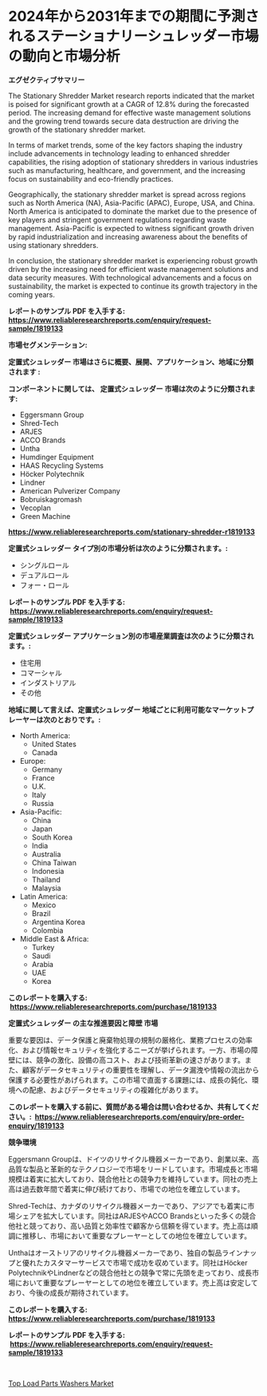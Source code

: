 <p><h1>2024年から2031年までの期間に予測されるステーショナリーシュレッダー市場の動向と市場分析</h1></p><p><strong>エグゼクティブサマリー</strong></p>
<p><p>The Stationary Shredder Market research reports indicated that the market is poised for significant growth at a CAGR of 12.8% during the forecasted period. The increasing demand for effective waste management solutions and the growing trend towards secure data destruction are driving the growth of the stationary shredder market.</p><p>In terms of market trends, some of the key factors shaping the industry include advancements in technology leading to enhanced shredder capabilities, the rising adoption of stationary shredders in various industries such as manufacturing, healthcare, and government, and the increasing focus on sustainability and eco-friendly practices.</p><p>Geographically, the stationary shredder market is spread across regions such as North America (NA), Asia-Pacific (APAC), Europe, USA, and China. North America is anticipated to dominate the market due to the presence of key players and stringent government regulations regarding waste management. Asia-Pacific is expected to witness significant growth driven by rapid industrialization and increasing awareness about the benefits of using stationary shredders.</p><p>In conclusion, the stationary shredder market is experiencing robust growth driven by the increasing need for efficient waste management solutions and data security measures. With technological advancements and a focus on sustainability, the market is expected to continue its growth trajectory in the coming years.</p></p>
<p><strong>レポートのサンプル PDF を入手する: <a href="https://www.reliableresearchreports.com/enquiry/request-sample/1819133">https://www.reliableresearchreports.com/enquiry/request-sample/1819133</a></strong></p>
<p><strong>市場セグメンテーション:</strong></p>
<p><strong> 定置式シュレッダー 市場はさらに概要、展開、アプリケーション、地域に分類されます :</strong></p>
<p><strong>コンポーネントに関しては、 定置式シュレッダー 市場は次のように分類されます: &nbsp;</strong></p>
<p><ul><li>Eggersmann Group</li><li>Shred-Tech</li><li>ARJES</li><li>ACCO Brands</li><li>Untha</li><li>Humdinger Equipment</li><li>HAAS Recycling Systems</li><li>Höcker Polytechnik</li><li>Lindner</li><li>American Pulverizer Company</li><li>Bobruiskagromash</li><li>Vecoplan</li><li>Green Machine</li></ul></p>
<p><strong><a href="https://www.reliableresearchreports.com/stationary-shredder-r1819133">https://www.reliableresearchreports.com/stationary-shredder-r1819133</a></strong></p>
<p><strong> 定置式シュレッダー タイプ別の市場分析は次のように分類されます。:</strong></p>
<p><ul><li>シングルロール</li><li>デュアルロール</li><li>フォー・ロール</li></ul></p>
<p><strong>レポートのサンプル PDF を入手する: &nbsp;<a href="https://www.reliableresearchreports.com/enquiry/request-sample/1819133">https://www.reliableresearchreports.com/enquiry/request-sample/1819133</a></strong></p>
<p><strong> 定置式シュレッダー アプリケーション別の市場産業調査は次のように分類されます。:</strong></p>
<p><ul><li>住宅用</li><li>コマーシャル</li><li>インダストリアル</li><li>その他</li></ul></p>
<p><strong>地域に関して言えば、定置式シュレッダー 地域ごとに利用可能なマーケットプレーヤーは次のとおりです。:</strong></p>
<p><ul>
    <li>
        North America:
        <ul>
            <li>United States</li>
            <li>Canada</li>
        </ul>
    </li>
    <li>
        Europe:
        <ul>
            <li>Germany</li>
            <li>France</li>
            <li>U.K.</li>
            <li>Italy</li>
            <li>Russia</li>
        </ul>
    </li>
    <li>
        Asia-Pacific:
        <ul>
            <li>China</li>
            <li>Japan</li>
            <li>South Korea</li>
            <li>India</li>
            <li>Australia</li>
            <li>China Taiwan</li>
            <li>Indonesia</li>
            <li>Thailand</li>
            <li>Malaysia</li>
        </ul>
    </li>
    <li>
        Latin America:
        <ul>
            <li>Mexico</li>
            <li>Brazil</li>
            <li>Argentina Korea</li>
            <li>Colombia</li>
        </ul>
    </li>
    <li>
        Middle East & Africa:
        <ul>
            <li>Turkey</li>
            <li>Saudi</li>
            <li>Arabia</li>
            <li>UAE</li>
            <li>Korea</li>
        </ul>
    </li>
    </ul></p>
<p><strong>このレポートを購入する: &nbsp;<a href="https://www.reliableresearchreports.com/purchase/1819133">https://www.reliableresearchreports.com/purchase/1819133</a></strong></p>
<p><strong>定置式シュレッダー の主な推進要因と障壁 市場</strong></p>
<p><p>重要な要因は、データ保護と廃棄物処理の規制の厳格化、業務プロセスの効率化、および情報セキュリティを強化するニーズが挙げられます。一方、市場の障壁には、競争の激化、設備の高コスト、および技術革新の速さがあります。また、顧客がデータセキュリティの重要性を理解し、データ漏洩や情報の流出から保護する必要性があげられます。この市場で直面する課題には、成長の鈍化、環境への配慮、およびデータセキュリティの複雑化があります。</p></p>
<p><strong>このレポートを購入する前に、質問がある場合は問い合わせるか、共有してください。:&nbsp; <a href="https://www.reliableresearchreports.com/enquiry/pre-order-enquiry/1819133">https://www.reliableresearchreports.com/enquiry/pre-order-enquiry/1819133</a></strong></p>
<p><strong>競争環境</strong></p>
<p><p>Eggersmann Groupは、ドイツのリサイクル機器メーカーであり、創業以来、高品質な製品と革新的なテクノロジーで市場をリードしています。市場成長と市場規模は着実に拡大しており、競合他社との競争力を維持しています。同社の売上高は過去数年間で着実に伸び続けており、市場での地位を確立しています。</p><p>Shred-Techは、カナダのリサイクル機器メーカーであり、アジアでも着実に市場シェアを拡大しています。同社はARJESやACCO Brandsといった多くの競合他社と競っており、高い品質と効率性で顧客から信頼を得ています。売上高は順調に推移し、市場において重要なプレーヤーとしての地位を確立しています。</p><p>Unthaはオーストリアのリサイクル機器メーカーであり、独自の製品ラインナップと優れたカスタマーサービスで市場で成功を収めています。同社はHöcker PolytechnikやLindnerなどの競合他社との競争で常に先頭を走っており、成長市場において重要なプレーヤーとしての地位を確立しています。売上高は安定しており、今後の成長が期待されています。</p></p>
<p><strong>このレポートを購入する: &nbsp; <a href="https://www.reliableresearchreports.com/purchase/1819133">https://www.reliableresearchreports.com/purchase/1819133</a></strong></p>
<p><strong>レポートのサンプル PDF を入手する: &nbsp;<a href="https://www.reliableresearchreports.com/enquiry/request-sample/1819133">https://www.reliableresearchreports.com/enquiry/request-sample/1819133</a></strong><strong></strong></p>
<p>&nbsp;</p>
<p><p><a href="https://github.com/santosh758595/Market-Research-Report-List-4/blob/main/top-load-parts-washers-market.md">Top Load Parts Washers Market</a></p></p>